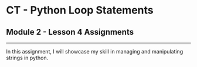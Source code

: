 # CT - Python Loop Statements

## Module 2 - Lesson 4 Assignments

---

In this assignment, I will showcase my skill in managing and manipulating strings in python.